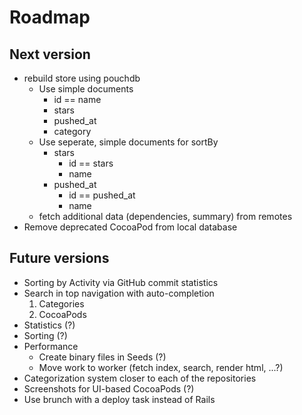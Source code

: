 # Roadmap

## Next version

* rebuild store using pouchdb
  * Use simple documents   
    * id == name
    * stars
    * pushed_at
    * category
  * Use seperate, simple documents for sortBy
    * stars
      * id == stars
      * name
    * pushed_at
      * id == pushed_at
      * name
  * fetch additional data (dependencies, summary) from remotes 
* Remove deprecated CocoaPod from local database

## Future versions

* Sorting by Activity via GitHub commit statistics
* Search in top navigation with auto-completion
  1. Categories
  2. CocoaPods
* Statistics (?)
* Sorting (?)
* Performance
  * Create binary files in Seeds (?)
  * Move work to worker (fetch index, search, render html, ...?)
* Categorization system closer to each of the repositories
* Screenshots for UI-based CocoaPods (?)
* Use brunch with a deploy task instead of Rails
